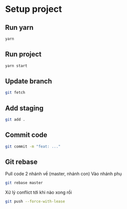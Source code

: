 # Setup project

## Run yarn

```cmd
yarn
```

## Run project

```cmd
yarn start
```

## Update branch

```bash
git fetch
```

## Add staging

```bash
git add .
```

## Commit code

```bash
git commit -m "feat: ..."
```

## Git rebase

Pull code 2 nhánh về (master, nhánh con)
Vào nhánh phụ

```bash
git rebase master
```

Xử lý conflict tới khi nào xong rồi

```bash
git push --force-with-lease
```
